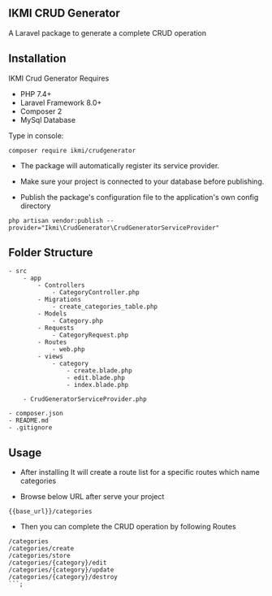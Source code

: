 ## IKMI CRUD Generator

A Laravel package to generate a complete CRUD operation

## Installation

IKMI Crud Generator Requires
- PHP 7.4+
- Laravel Framework 8.0+
- Composer 2
- MySql Database

Type in console:

```shell
composer require ikmi/crudgenerator
```
* The package will automatically register its service provider.

* Make sure your project is connected to your database before publishing.

* Publish the package's configuration file to the application's own config directory
```shell
php artisan vendor:publish --provider="Ikmi\CrudGenerator\CrudGeneratorServiceProvider"
```

## Folder Structure

```
- src
    - app
        - Controllers
            - CategoryController.php
        - Migrations
            - create_categories_table.php
        - Models
            - Category.php
        - Requests
            - CategoryRequest.php
        - Routes
            - web.php
        - views
            - category
                - create.blade.php
                - edit.blade.php
                - index.blade.php
                
    - CrudGeneratorServiceProvider.php
    
- composer.json
- README.md
- .gitignore

```
## Usage

* After installing It will create a route list for a specific routes which name categories

* Browse below URL after serve your project
```
{{base_url}}/categories
```

* Then you can complete the CRUD operation by following Routes
```
/categories
/categories/create
/categories/store
/categories/{category}/edit
/categories/{category}/update
/categories/{category}/destroy
```;
